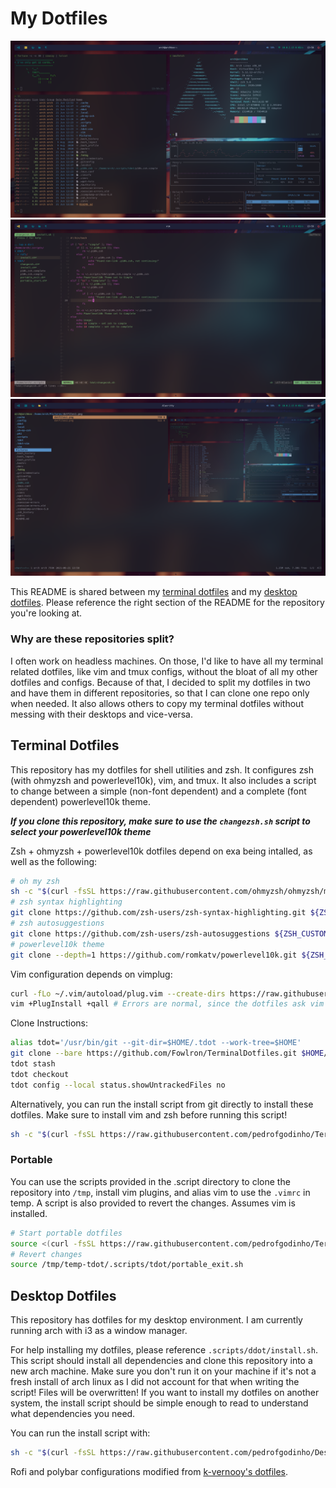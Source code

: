 # My Dotfiles

![dotfiles1](/Pictures/dotfiles1.png)
![dotfiles2](/Pictures/dotfiles2.png)
![dotfiles3](/Pictures/dotfiles3.png)

This README is shared between my [terminal dotfiles](https://github.com/pedrofgodinho/TerminalDotfiles) and my [desktop dotfiles](https://github.com/pedrofgodinho/DesktopDotfiles). Please reference the right section of the README for the repository you're looking at.

### Why are these repositories split?
I often work on headless machines. On those, I'd like to have all my terminal related dotfiles, like vim and tmux configs, without the bloat of all my other dotfiles and configs. Because of that, I decided to split my dotfiles in two and have them in different repositories, so that I can clone one repo only when needed. It also allows others to copy my terminal dotfiles without messing with their desktops and vice-versa. 

## Terminal Dotfiles
This repository has my dotfiles for shell utilities and zsh. It configures zsh (with ohmyzsh and powerlevel10k), vim, and tmux. It also includes a script to change between a simple (non-font dependent) and a complete (font dependent) powerlevel10k theme.

***If you clone this repository, make sure to use the `changezsh.sh` script to select your powerlevel10k theme***

Zsh + ohmyzsh + powerlevel10k dotfiles depend on exa being intalled, as well as the following:
```bash
# oh my zsh
sh -c "$(curl -fsSL https://raw.githubusercontent.com/ohmyzsh/ohmyzsh/master/tools/install.sh) --unattended"
# zsh syntax highlighting
git clone https://github.com/zsh-users/zsh-syntax-highlighting.git ${ZSH_CUSTOM:-~/.oh-my-zsh/custom}/plugins/zsh-syntax-highlighting
# zsh autosuggestions
git clone https://github.com/zsh-users/zsh-autosuggestions ${ZSH_CUSTOM:-~/.oh-my-zsh/custom}/plugins/zsh-autosuggestions
# powerlevel10k theme
git clone --depth=1 https://github.com/romkatv/powerlevel10k.git ${ZSH_CUSTOM:-$HOME/.oh-my-zsh/custom}/themes/powerlevel10k
```

Vim configuration depends on vimplug:
```bash
curl -fLo ~/.vim/autoload/plug.vim --create-dirs https://raw.githubusercontent.com/junegunn/vim-plug/master/plug.vim
vim +PlugInstall +qall # Errors are normal, since the dotfiles ask vim for a colorscheme we've yet to install
```

Clone Instructions:
```bash
alias tdot='/usr/bin/git --git-dir=$HOME/.tdot --work-tree=$HOME'
git clone --bare https://github.com/Fowlron/TerminalDotfiles.git $HOME/.tdot
tdot stash
tdot checkout
tdot config --local status.showUntrackedFiles no
```

Alternatively, you can run the install script from git directly to install these dotfiles. Make sure to install vim and zsh before running this script!
```bash
sh -c "$(curl -fsSL https://raw.githubusercontent.com/pedrofgodinho/TerminalDotfiles/main/.scripts/tdot/install.sh)"
```

### Portable

You can use the scripts provided in the .script directory to clone the repository into `/tmp`, install vim plugins, and alias vim to use the `.vimrc` in temp. A script is also provided to revert the changes. Assumes vim is installed.
```bash
# Start portable dotfiles
source <(curl -fsSL https://raw.githubusercontent.com/pedrofgodinho/TerminalDotfiles/main/.scripts/tdot/portable_start.sh)
# Revert changes
source /tmp/temp-tdot/.scripts/tdot/portable_exit.sh
```

## Desktop Dotfiles
This repository has dotfiles for my desktop environment. I am currently running arch with i3 as a window manager. 

For help installing my dotfiles, please reference `.scripts/ddot/install.sh`. This script should install all dependencies and clone this repository into a new arch machine. Make sure you don't run it on your machine if it's not a fresh install of arch linux as I did not account for that when writing the script! Files will be overwritten! If you want to install my dotfiles on another system, the install script should be simple enough to read to understand what dependencies you need.

You can run the install script with:
```bash
sh -c "$(curl -fsSL https://raw.githubusercontent.com/pedrofgodinho/DesktopDotfiles/main/.scripts/ddot/install.sh)"
```

Rofi and polybar configurations modified from [k-vernooy's dotfiles](https://github.com/k-vernooy/dotfiles).
